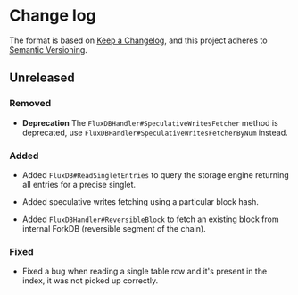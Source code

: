 # Change log

The format is based on [Keep a Changelog](https://keepachangelog.com/en/1.0.0/),
and this project adheres to [Semantic Versioning](https://semver.org/spec/v2.0.0.html).

## Unreleased

### Removed

* **Deprecation** The `FluxDBHandler#SpeculativeWritesFetcher` method is deprecated, use `FluxDBHandler#SpeculativeWritesFetcherByNum` instead.

### Added

- Added `FluxDB#ReadSingletEntries` to query the storage engine returning all entries for a precise singlet.

- Added speculative writes fetching using a particular block hash.

- Added `FluxDBHandler#ReversibleBlock` to fetch an existing block from internal ForkDB (reversible segment of the chain).

### Fixed

- Fixed a bug when reading a single table row and it's present in the index, it was not picked up correctly.
